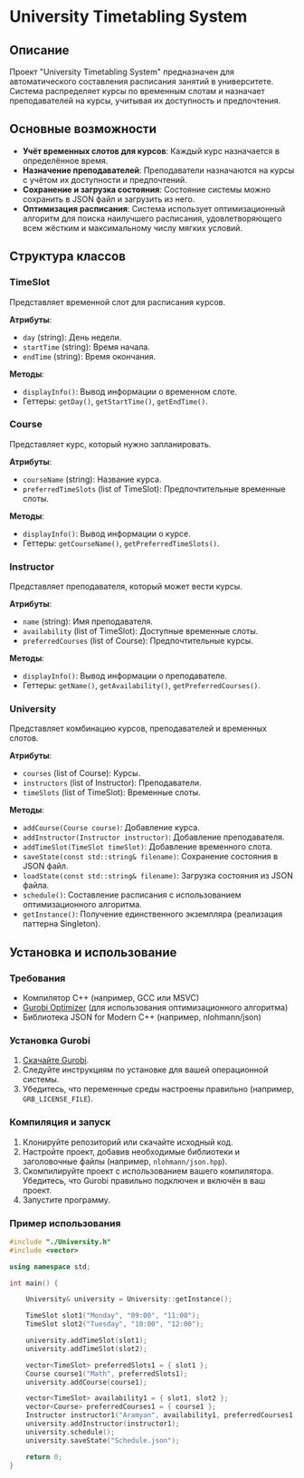 # University Timetabling System

## Описание
Проект "University Timetabling System" предназначен для автоматического составления расписания занятий в университете. Система распределяет курсы по временным слотам и назначает преподавателей на курсы, учитывая их доступность и предпочтения.

## Основные возможности
* **Учёт временных слотов для курсов**: Каждый курс назначается в определённое время.
* **Назначение преподавателей**: Преподаватели назначаются на курсы с учётом их доступности и предпочтений.
* **Сохранение и загрузка состояния**: Состояние системы можно сохранить в JSON файл и загрузить из него.
* **Оптимизация расписания**: Система использует оптимизационный алгоритм для поиска наилучшего расписания, удовлетворяющего всем жёстким и максимальному числу мягких условий.

## Структура классов

### TimeSlot
Представляет временной слот для расписания курсов.

**Атрибуты**:
* `day` (string): День недели.
* `startTime` (string): Время начала.
* `endTime` (string): Время окончания.

**Методы**:
* `displayInfo()`: Вывод информации о временном слоте.
* Геттеры: `getDay()`, `getStartTime()`, `getEndTime()`.

### Course
Представляет курс, который нужно запланировать.

**Атрибуты**:
* `courseName` (string): Название курса.
* `preferredTimeSlots` (list of TimeSlot): Предпочтительные временные слоты.

**Методы**:
* `displayInfo()`: Вывод информации о курсе.
* Геттеры: `getCourseName()`, `getPreferredTimeSlots()`.

### Instructor
Представляет преподавателя, который может вести курсы.

**Атрибуты**:
* `name` (string): Имя преподавателя.
* `availability` (list of TimeSlot): Доступные временные слоты.
* `preferredCourses` (list of Course): Предпочтительные курсы.

**Методы**:
* `displayInfo()`: Вывод информации о преподавателе.
* Геттеры: `getName()`, `getAvailability()`, `getPreferredCourses()`.

### University
Представляет комбинацию курсов, преподавателей и временных слотов.

**Атрибуты**:
* `courses` (list of Course): Курсы.
* `instructors` (list of Instructor): Преподаватели.
* `timeSlots` (list of TimeSlot): Временные слоты.

**Методы**:
* `addCourse(Course course)`: Добавление курса.
* `addInstructor(Instructor instructor)`: Добавление преподавателя.
* `addTimeSlot(TimeSlot timeSlot)`: Добавление временного слота.
* `saveState(const std::string& filename)`: Сохранение состояния в JSON файл.
* `loadState(const std::string& filename)`: Загрузка состояния из JSON файла.
* `schedule()`: Составление расписания с использованием оптимизационного алгоритма.
* `getInstance()`: Получение единственного экземпляра (реализация паттерна Singleton).

## Установка и использование

### Требования
* Компилятор C++ (например, GCC или MSVC)
* [Gurobi Optimizer](https://www.gurobi.com/) (для использования оптимизационного алгоритма)
* Библиотека JSON for Modern C++ (например, nlohmann/json)

### Установка Gurobi
1. [Скачайте Gurobi](https://www.gurobi.com/downloads/gurobi-optimizer/).
2. Следуйте инструкциям по установке для вашей операционной системы.
3. Убедитесь, что переменные среды настроены правильно (например, `GRB_LICENSE_FILE`).

### Компиляция и запуск
1. Клонируйте репозиторий или скачайте исходный код.
2. Настройте проект, добавив необходимые библиотеки и заголовочные файлы (например, `nlohmann/json.hpp`).
3. Скомпилируйте проект с использованием вашего компилятора. Убедитесь, что Gurobi правильно подключен и включён в ваш проект.
4. Запустите программу.

### Пример использования
```cpp
#include "./University.h"
#include <vector>

using namespace std;

int main() {

    University& university = University::getInstance();

    TimeSlot slot1("Monday", "09:00", "11:00");
    TimeSlot slot2("Tuesday", "10:00", "12:00");

    university.addTimeSlot(slot1);
    university.addTimeSlot(slot2);

    vector<TimeSlot> preferredSlots1 = { slot1 };
    Course course1("Math", preferredSlots1);
    university.addCourse(course1);

    vector<TimeSlot> availability1 = { slot1, slot2 };
    vector<Course> preferredCourses1 = { course1 };
    Instructor instructor1("Aramyan", availability1, preferredCourses1);
    university.addInstructor(instructor1);
    university.schedule();
    university.saveState("Schedule.json");

    return 0;
}
